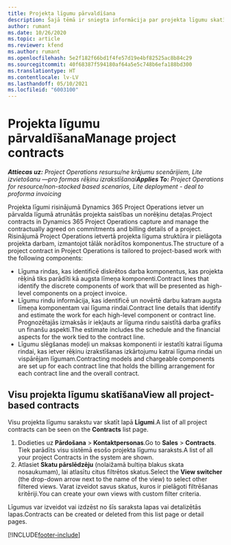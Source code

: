 ```yaml
---
title: Projekta līgumu pārvaldīšana
description: Šajā tēmā ir sniegta informācija par projekta līgumu skatīšanu.
author: rumant
ms.date: 10/26/2020
ms.topic: article
ms.reviewer: kfend
ms.author: rumant
ms.openlocfilehash: 5e2f182f66bd1f4fe57d19e4bf82525ac8b84c29
ms.sourcegitcommit: 40f68387f594180af64a5e5c748b6efa188bd300
ms.translationtype: HT
ms.contentlocale: lv-LV
ms.lasthandoff: 05/10/2021
ms.locfileid: "6003100"
---
```

# <a name="manage-project-contracts"></a><span data-ttu-id="518d4-103">Projekta līgumu pārvaldīšana</span><span class="sxs-lookup"><span data-stu-id="518d4-103">Manage project contracts</span></span>

<span data-ttu-id="518d4-104">_**Attiecas uz:** Project Operations resursu/ne krājumu scenārijiem, Lite izvietošanu —pro formas rēķinu izrakstīšanai_</span><span class="sxs-lookup"><span data-stu-id="518d4-104">_**Applies To:** Project Operations for resource/non-stocked based scenarios, Lite deployment - deal to proforma invoicing_</span></span>

<span data-ttu-id="518d4-105">Projekta līgumi risinājumā Dynamics 365 Project Operations ietver un pārvalda līgumā atrunātās projekta saistības un norēķinu detaļas.</span><span class="sxs-lookup"><span data-stu-id="518d4-105">Project contracts in Dynamics 365 Project Operations capture and manage the contractually agreed on commitments and billing details of a project.</span></span> <span data-ttu-id="518d4-106">Risinājumā Project Operations ietvertā projekta līguma struktūra ir pielāgota projekta darbam, izmantojot tālāk norādītos komponentus.</span><span class="sxs-lookup"><span data-stu-id="518d4-106">The structure of a project contract in Project Operations is tailored to project-based work with the following components:</span></span>

- <span data-ttu-id="518d4-107">Līguma rindas, kas identificē diskrētos darba komponentus, kas projekta rēķinā tiks parādīti kā augsta līmeņa komponenti.</span><span class="sxs-lookup"><span data-stu-id="518d4-107">Contract lines that identify the discrete components of work that will be presented as high-level components on a project invoice.</span></span>
- <span data-ttu-id="518d4-108">Līgumu rindu informācija, kas identificē un novērtē darbu katram augsta līmeņa komponentam vai līguma rindai.</span><span class="sxs-lookup"><span data-stu-id="518d4-108">Contract line details that identify and estimate the work for each high-level component or contract line.</span></span> <span data-ttu-id="518d4-109">Prognozētajās izmaksās ir iekļauts ar līguma rindu saistītā darba grafiks un finanšu aspekti.</span><span class="sxs-lookup"><span data-stu-id="518d4-109">The estimate includes the schedule and the financial aspects for the work tied to the contract line.</span></span>
- <span data-ttu-id="518d4-110">Līgumu slēgšanas modeļi un maksas komponenti ir iestatīti katrai līguma rindai, kas ietver rēķinu izrakstīšanas izkārtojumu katrai līguma rindai un vispārējam līgumam.</span><span class="sxs-lookup"><span data-stu-id="518d4-110">Contracting models and chargeable components are set up for each contract line that holds the billing arrangement for each contract line and the overall contract.</span></span>

## <a name="view-all-project-based-contracts"></a><span data-ttu-id="518d4-111">Visu projekta līgumu skatīšana</span><span class="sxs-lookup"><span data-stu-id="518d4-111">View all project-based contracts</span></span>

<span data-ttu-id="518d4-112">Visu projekta līgumu sarakstu var skatīt lapā **Līgumi**.</span><span class="sxs-lookup"><span data-stu-id="518d4-112">A list of all project contracts can be seen on the **Contracts** list page.</span></span> 

1. <span data-ttu-id="518d4-113">Dodieties uz **Pārdošana** > **Kontaktpersonas**.</span><span class="sxs-lookup"><span data-stu-id="518d4-113">Go to **Sales** > **Contracts**.</span></span> <span data-ttu-id="518d4-114">Tiek parādīts visu sistēmā esošo projekta līgumu saraksts.</span><span class="sxs-lookup"><span data-stu-id="518d4-114">A list of all your project Contracts in the system are shown.</span></span> 
2. <span data-ttu-id="518d4-115">Atlasiet **Skatu pārslēdzēju** (nolaižamā bultiņa blakus skata nosaukumam), lai atlasītu citus filtrētos skatus.</span><span class="sxs-lookup"><span data-stu-id="518d4-115">Select the **View switcher** (the drop-down arrow next to the name of the view) to select other filtered views.</span></span> <span data-ttu-id="518d4-116">Varat izveidot savus skatus, kuros ir pielāgoti filtrēšanas kritēriji.</span><span class="sxs-lookup"><span data-stu-id="518d4-116">You can create your own views with custom filter criteria.</span></span>

<span data-ttu-id="518d4-117">Līgumus var izveidot vai izdzēst no šīs saraksta lapas vai detalizētās lapas.</span><span class="sxs-lookup"><span data-stu-id="518d4-117">Contracts can be created or deleted from this list page or detail pages.</span></span>


[!INCLUDE[footer-include](../../includes/footer-banner.md)]